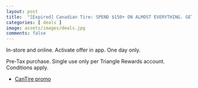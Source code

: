 ```yaml
---
layout: post
title:  "[Expired] Canadian Tire: SPEND $150+ ON ALMOST EVERYTHING. GET $30 in CT Money on Mar 15th 2024 only"
categories: [ deals ]
image: assets/images/deals.jpg
comments: false
---
```


In-store and online.  Activate offer in app. One day only.

Pre-Tax purchase. Single use only per Triangle Rewards account. Conditions apply.

- [CanTire promo](https://www.canadiantire.ca/en/rewards/spend-and-get.html)

